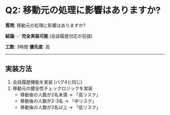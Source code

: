 # Q2: 移動元の処理に影響はありますか?

**質問**: 移動元の処理に影響はありますか?

**結論**: ✅ **完全実装可能** (会話履歴対応が前提)

**工数**: 3時間
**優先度**: 高

---

## 実装方法

1. 会話履歴機能を実装 (バグ4と同じ)
2. 移動元の健全性チェックロジックを実装
   - 移動後の人数が2名未満 → 「高リスク」
   - 移動後の人数が2-3名 → 「中リスク」
   - 移動後の人数が3名以上 → 「低リスク」
